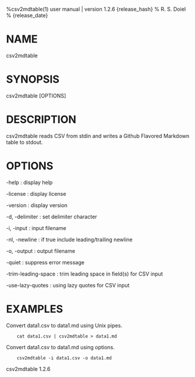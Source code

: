 %csv2mdtable(1) user manual | version 1.2.6 {release_hash}
% R. S. Doiel
% {release_date}

# NAME

csv2mdtable

# SYNOPSIS

csv2mdtable [OPTIONS]

# DESCRIPTION

csv2mdtable reads CSV from stdin and writes a Github Flavored Markdown
table to stdout.

# OPTIONS

-help
: display help

-license
: display license

-version
: display version

-d, -delimiter
: set delimiter character

-i, -input
: input filename

-nl, -newline
: if true include leading/trailing newline

-o, -output
: output filename

-quiet
: suppress error message

-trim-leading-space
: trim leading space in field(s) for CSV input

-use-lazy-quotes
: using lazy quotes for CSV input


# EXAMPLES

Convert data1.csv to data1.md using Unix pipes.

~~~
    cat data1.csv | csv2mdtable > data1.md
~~~

Convert data1.csv to data1.md using options.

~~~
    csv2mdtable -i data1.csv -o data1.md
~~~

csv2mdtable 1.2.6


